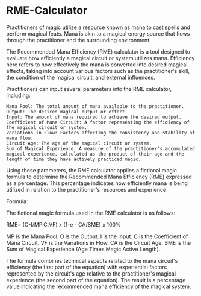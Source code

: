 # RME-Calculator
Practitioners of magic utilize a resource known as mana to cast spells and perform magical feats. Mana is akin to a magical energy source that flows through the practitioner and the surrounding environment.

The Recommended Mana Efficiency (RME) calculator is a tool designed to evaluate how efficiently a magical circuit or system utilizes mana. Efficiency here refers to how effectively the mana is converted into desired magical effects, taking into account various factors such as the practitioner's skill, the condition of the magical circuit, and external influences.

Practitioners can input several parameters into the RME calculator, including:

    Mana Pool: The total amount of mana available to the practitioner.
    Output: The desired magical output or effect.
    Input: The amount of mana required to achieve the desired output.
    Coefficient of Mana Circuit: A factor representing the efficiency of the magical circuit or system.
    Variations in Flow: Factors affecting the consistency and stability of mana flow.
    Circuit Age: The age of the magical circuit or system.
    Sum of Magical Experience: A measure of the practitioner's accumulated magical experience, calculated as the product of their age and the length of time they have actively practiced magic.

Using these parameters, the RME calculator applies a fictional magic formula to determine the Recommended Mana Efficiency (RME) expressed as a percentage. This percentage indicates how efficiently mana is being utilized in relation to the practitioner's resources and experience.

Formula:

The fictional magic formula used in the RME calculator is as follows:

RME= (O-I/MP.C.VF) x (1-e - CA/SME) x 100%

MP is the Mana Pool.
O is the Output.
I is the Input.
C is the Coefficient of Mana Circuit.
VF is the Variations in Flow.
CA is the Circuit Age.
SME is the Sum of Magical Experience (Age Times Magic Active Length).

The formula combines technical aspects related to the mana circuit's efficiency (the first part of the equation) with experiential factors represented by the circuit's age relative to the practitioner's magical experience (the second part of the equation). The result is a percentage value indicating the recommended mana efficiency of the magical system.
